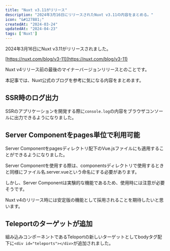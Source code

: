 ```yaml
---
title: "Nuxt v3.11がリリース"
description: "2024年3月16日にリリースされたNuxt v3.11の内容をまとめる。"
icon: "&#127881;"
createdAt: "2024-03-24"
updatedAt: "2024-04-23"
tags: ['Nuxt']
---
```


2024年3月16日にNuxt v3.11がリリースされました。  

[https://nuxt.com/blog/v3-11](https://nuxt.com/blog/v3-11) 

Nuxt v4リリース前の最後のマイナーバージョンリリースとのことです。  

本記事では、Nuxt公式のブログを参考に気になる内容をまとめます。  

## SSR時のログ出力

SSRのアプリケーションを開発する際に`console.log`の内容をブラウザコンソールに出力できるようになりました。  

## Server Componentをpages単位で利用可能

Server Componentをpagesディレクトリ配下のVue.jsファイルにも適用することができるようになりました。  

Server Componentを使用する際は、componentsディレクトリで使用するときと同様にファイル名.server.vueという命名にする必要があります。  

しかし、Server Componentは実験的な機能であるため、使用時には注意が必要そうです。  

Nuxt v4のリリース時には安定版の機能として採用されることを期待したいと思います。  

## Teleportのターゲットが追加

組み込みコンポーネントであるTeloportの新しいターゲットとしてbodyタグ配下に`<div id="teleports"></div>`が追加されました。  
